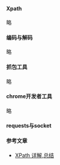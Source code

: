 


#### Xpath
略


#### 编码与解码
略

#### 抓包工具
略

#### chrome开发者工具
略

#### requests与socket 


#### 参考文章
- [XPath 详解,总结](https://www.cnblogs.com/sthu/p/8319072.html)

